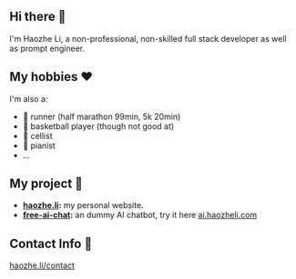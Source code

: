 ## Hi there 👋

I'm Haozhe Li, a non-professional, non-skilled full stack developer as well as prompt engineer. 

## My hobbies ❤️
I'm also a:
- 🏃 runner (half marathon 99min, 5k 20min)
- 🏀 basketball player (though not good at)
- 🎻 cellist
- 🎹 pianist
- ...

## My project 🤖
- **[haozhe.li](https://haozhe.li):** my personal website.
- **[free-ai-chat](https://github.com/Haozhe-Li/free-ai-chat):** an dummy AI chatbot, try it here [ai.haozheli.com](https://ai.haozheli.com)

## Contact Info 📧
[haozhe.li/contact](https://haozhe.li#contact)
